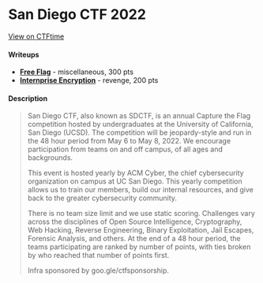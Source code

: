 # San Diego CTF 2022

[View on CTFtime](https://ctftime.org/event/1495)

#### Writeups
- [<b>Free Flag</b>](./free-flag) - miscellaneous, 300 pts
- [<b>Internprise Encryption</b>](./internprise-encryption) - revenge, 200 pts

#### Description

> San Diego CTF, also known as SDCTF, is an annual Capture the Flag competition hosted by undergraduates at the University of California, San Diego (UCSD). The competition will be jeopardy-style and run in the 48 hour period from May 6 to May 8, 2022. We encourage participation from teams on and off campus, of all ages and backgrounds.
>
> This event is hosted yearly by ACM Cyber, the chief cybersecurity organization on campus at UC San Diego. This yearly competition allows us to train our members, build our internal resources, and give back to the greater cybersecurity community.
>
> There is no team size limit and we use static scoring. Challenges vary across the disciplines of Open Source Intelligence, Cryptography, Web Hacking, Reverse Engineering, Binary Exploitation, Jail Escapes, Forensic Analysis, and others. At the end of a 48 hour period, the teams participating are ranked by number of points, with ties broken by who reached that number of points first.
>
> Infra sponsored by goo.gle/ctfsponsorship.
